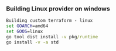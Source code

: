 ### Building Linux provider on windows
```cmd
Building custom terraform - linux
set GOARCH=amd64
set GOOS=linux
go tool dist install -v pkg/runtime
go install -v -a std
```